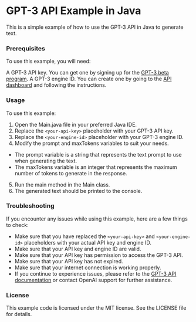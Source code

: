# GPT-3 API Example in Java
This is a simple example of how to use the GPT-3 API in Java to generate text.

### Prerequisites
To use this example, you will need:

A GPT-3 API key. You can get one by signing up for the [GPT-3 beta program](https://beta.openai.com/signup/).
A GPT-3 engine ID. You can create one by going to the [API dashboard](https://beta.openai.com/docs/api-reference/introduction) and following the instructions.
### Usage
To use this example:

1. Open the Main.java file in your preferred Java IDE.
2. Replace the `<your-api-key>` placeholder with your GPT-3 API key.
3. Replace the `<your-engine-id>` placeholder with your GPT-3 engine ID.
4. Modify the prompt and maxTokens variables to suit your needs.
  - The prompt variable is a string that represents the text prompt to use when generating the text.
  - The maxTokens variable is an integer that represents the maximum number of tokens to generate in the response.
5. Run the main method in the Main class.
6. The generated text should be printed to the console.
  
### Troubleshooting
  
If you encounter any issues while using this example, here are a few things to check:

- Make sure that you have replaced the `<your-api-key>` and `<your-engine-id>` placeholders with your actual API key and engine ID.
- Make sure that your API key and engine ID are valid.
- Make sure that your API key has permission to access the GPT-3 API.
- Make sure that your API key has not expired.
- Make sure that your internet connection is working properly.
- If you continue to experience issues, please refer to the [GPT-3 API documentation](https://beta.openai.com/docs/api-reference/introduction) or contact OpenAI support for further assistance.

### License
This example code is licensed under the MIT license. See the LICENSE file for details.
